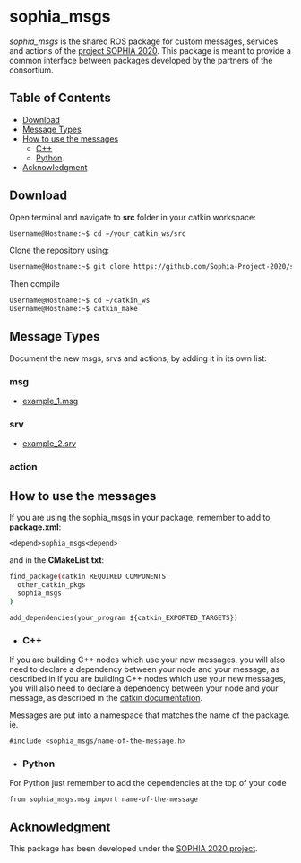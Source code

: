 # sophia_msgs
*sophia_msgs* is the shared ROS package for custom messages, services and actions of the [project SOPHIA 2020](https://www.project-sophia.eu/). This package is meant to provide a common interface between packages developed by the partners of the consortium.

## Table of Contents
- [Download](#download)
- [Message Types](#message-types)
- [How to use the messages](#how-to-use-the-messages)
    - [C++](#c)
    - [Python](#python)
- [Acknowledgment](#acknowledgment)

## Download
Open terminal and navigate to **src** folder in your catkin workspace:

``` bash
Username@Hostname:~$ cd ~/your_catkin_ws/src
```
Clone the repository using:

``` bash
Username@Hostname:~$ git clone https://github.com/Sophia-Project-2020/sophia_msgs.git
```
Then compile
``` bash
Username@Hostname:~$ cd ~/catkin_ws 
Username@Hostname:~$ catkin_make
```

## Message Types
Document the new msgs, srvs and actions, by adding it in its own list:

  ### msg
  - [example_1.msg](path_to_documentation)
  
  ### srv
  - [example_2.srv](path_to_documentation)
  
  ### action

## How to use the messages
If you are using the sophia_msgs in your package, remember to add to **package.xml**:
```
<depend>sophia_msgs<depend>
```
and in the **CMakeList.txt**:

```bash
find_package(catkin REQUIRED COMPONENTS
  other_catkin_pkgs
  sophia_msgs
)
```

```
add_dependencies(your_program ${catkin_EXPORTED_TARGETS})
```

- ### C++ 
If you are building C++ nodes which use your new messages, you will also need to declare a dependency between your node and your message, as described in If you are building C++ nodes which use your new messages, you will also need to declare a dependency between your node and your message, as described in the [catkin documentation](http://docs.ros.org/kinetic/api/catkin/html/howto/format2/cpp_msg_dependencies.html).

Messages are put into a namespace that matches the name of the package. ie. 
```
#include <sophia_msgs/name-of-the-message.h>
```

- ### Python
For Python just remember to add the dependencies at the top of your code

```
from sophia_msgs.msg import name-of-the-message
```
## Acknowledgment
This package has been developed under the [SOPHIA 2020 project](https://www.project-sophia.eu/).

